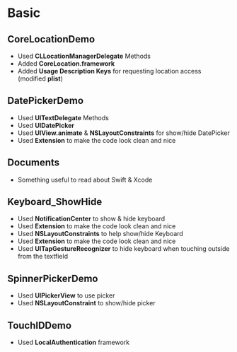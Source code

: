 # Basic 

## CoreLocationDemo
- Used **CLLocationManagerDelegate** Methods 
- Added **CoreLocation.framework**
- Added **Usage Description Keys** for requesting location access (modified **plist**)

## DatePickerDemo
- Used **UITextDelegate** Methods
- Used **UIDatePicker**
- Used **UIView.animate** & **NSLayoutConstraints** for show/hide DatePicker
- Used **Extension** to make the code look clean and nice

## Documents 
- Something useful to read about Swift & Xcode

## Keyboard_ShowHide 
- Used **NotificationCenter** to show & hide keyboard
- Used **Extension** to make the code look clean and nice
- Used **NSLayoutConstraints** to help show/hide Keyboard 
- Used **Extension** to make the code look clean and nice
- Used **UITapGestureRecognizer** to hide keyboard when touching outside from the textfield 


## SpinnerPickerDemo 
- Used **UIPickerView** to use picker
- Used **NSLayoutConstraint** to show/hide picker 

## TouchIDDemo
- Used **LocalAuthentication** framework 

